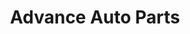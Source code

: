 ---
title: "Advance Auto Parts"
url: /spartanburg/advance-auto-parts-southport-road/
shop: car parts
---